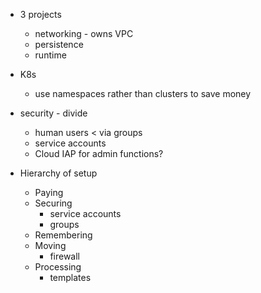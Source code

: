 * 3 projects
    * networking - owns VPC
    * persistence
    * runtime
* K8s
    * use namespaces rather than clusters to save money
* security - divide
  * human users < via groups
  * service accounts
  * Cloud IAP for admin functions?

* Hierarchy of setup
  * Paying
  * Securing
    * service accounts
    * groups
  * Remembering
  * Moving
    * firewall
  * Processing
    * templates